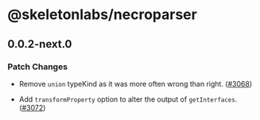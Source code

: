 # @skeletonlabs/necroparser

## 0.0.2-next.0

### Patch Changes

- Remove `union` typeKind as it was more often wrong than right. ([#3068](https://github.com/skeletonlabs/skeleton/pull/3068))

- Add `transformProperty` option to alter the output of `getInterfaces`. ([#3072](https://github.com/skeletonlabs/skeleton/pull/3072))
